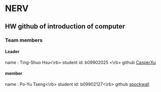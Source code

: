 # NERV
## HW github of introduction of computer

### Team members
#### Leader
name : Ting-Shuo Hsu<\rb>
student id: b09902025 <\rb>
github [CasperXu](https://l.facebook.com/l.php?u=https%3A%2F%2Fgithub.com%2FCasperXu%3Ffbclid%3DIwAR0s3jPnzU216qnDp6DixGF2Hx2KUvF0oc-zK_1r94X9R8fsARMIsnDmup8&h=AT15nMczSwWY74DE6gmze0UK2tdiMMucPMFMeKaRLF71xnXT06Uk9rX8fDOFqwfjgfk5kSzDTrPcfSj8EjEnKfWl7m0HzOglOktmd3Fb5giRo8Iw-MgQ9muW2SLTWPU-14SUbjJc7Y9a0nTd-g-LhA)

#### member
name : Po-Yu Tseng<\rb>
student id: b09902127<\rb>
github [spockwall](https://github.com/spockwall)
